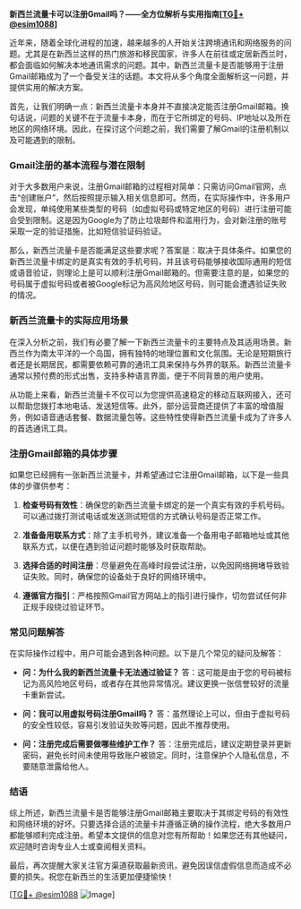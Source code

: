 **新西兰流量卡可以注册Gmail吗？——全方位解析与实用指南[[TG💪+ @esim1088](https://t.me/s/esim1088)]**

近年来，随着全球化进程的加速，越来越多的人开始关注跨境通讯和网络服务的问题。尤其是在新西兰这样的热门旅游和移民国家，许多人在前往或定居新西兰时，都会面临如何解决本地通讯需求的问题。其中，新西兰流量卡是否能够用于注册Gmail邮箱成为了一个备受关注的话题。本文将从多个角度全面解析这一问题，并提供实用的解决方案。

首先，让我们明确一点：新西兰流量卡本身并不直接决定能否注册Gmail邮箱。换句话说，问题的关键不在于流量卡本身，而在于它所绑定的号码、IP地址以及所在地区的网络环境。因此，在探讨这个问题之前，我们需要了解Gmail的注册机制以及可能遇到的限制。

### Gmail注册的基本流程与潜在限制

对于大多数用户来说，注册Gmail邮箱的过程相对简单：只需访问Gmail官网，点击“创建账户”，然后按照提示输入相关信息即可。然而，在实际操作中，许多用户会发现，单纯使用某些类型的号码（如虚拟号码或特定地区的号码）进行注册可能会受到限制。这是因为Google为了防止垃圾邮件和滥用行为，会对新注册的账号采取一定的验证措施，比如短信验证码验证。

那么，新西兰流量卡是否能满足这些要求呢？答案是：取决于具体条件。如果您的新西兰流量卡绑定的是真实有效的手机号码，并且该号码能够接收国际通用的短信或语音验证，则理论上是可以顺利注册Gmail邮箱的。但需要注意的是，如果您的号码属于虚拟号码或者被Google标记为高风险地区号码，则可能会遭遇验证失败的情况。

### 新西兰流量卡的实际应用场景

在深入分析之前，我们有必要了解一下新西兰流量卡的主要特点及其适用场景。新西兰作为南太平洋的一个岛国，拥有独特的地理位置和文化氛围。无论是短期旅行者还是长期居民，都需要依赖可靠的通讯工具来保持与外界的联系。新西兰流量卡通常以预付费的形式出售，支持多种语言界面，便于不同背景的用户使用。

从功能上来看，新西兰流量卡不仅可以为您提供高速稳定的移动互联网接入，还可以帮助您拨打本地电话、发送短信等。此外，部分运营商还提供了丰富的增值服务，例如语音通话套餐、数据流量包等。这些特性使得新西兰流量卡成为了许多人的首选通讯工具。

### 注册Gmail邮箱的具体步骤

如果您已经拥有一张新西兰流量卡，并希望通过它注册Gmail邮箱，以下是一些具体的步骤供参考：

1. **检查号码有效性**：确保您的新西兰流量卡绑定的是一个真实有效的手机号码。可以通过拨打测试电话或发送测试短信的方式确认号码是否正常工作。
   
2. **准备备用联系方式**：除了主手机号外，建议准备一个备用电子邮箱地址或其他联系方式，以便在遇到验证问题时能够及时获取帮助。

3. **选择合适的时间注册**：尽量避免在高峰时段尝试注册，以免因网络拥堵导致验证失败。同时，确保您的设备处于良好的网络环境中。

4. **遵循官方指引**：严格按照Gmail官方网站上的指引进行操作，切勿尝试任何非正规手段绕过验证环节。

### 常见问题解答

在实际操作过程中，用户可能会遇到各种问题。以下是几个常见的疑问及解答：

- **问：为什么我的新西兰流量卡无法通过验证？**
  答：这可能是由于您的号码被标记为高风险地区号码，或者存在其他异常情况。建议更换一张信誉较好的流量卡重新尝试。

- **问：我可以用虚拟号码注册Gmail吗？**
  答：虽然理论上可以，但由于虚拟号码的安全性较低，容易引发验证失败等问题，因此不推荐使用。

- **问：注册完成后需要做哪些维护工作？**
  答：注册完成后，建议定期登录并更新密码，避免长时间未使用导致账户被锁定。同时，注意保护个人隐私信息，不要随意泄露给他人。

### 结语

综上所述，新西兰流量卡是否能够注册Gmail邮箱主要取决于其绑定号码的有效性和网络环境的好坏。只要选择合适的流量卡并遵循正确的操作流程，绝大多数用户都能够顺利完成注册。希望本文提供的信息对您有所帮助！如果您还有其他疑问，欢迎随时咨询专业人士或查阅相关资料。

最后，再次提醒大家关注官方渠道获取最新资讯，避免因误信虚假信息而造成不必要的损失。祝您在新西兰的生活更加便捷愉快！

[[TG💪+ @esim1088](https://t.me/s/esim1088) ![Image](https://i.postimg.cc/4NQfJmqS/Snipaste-2025-05-13-00-14-12.png)]
